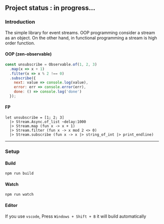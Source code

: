 ## Project status : in progress... 


### Introduction

The simple library for event streams. OOP programming consider a stream as an object. On the other hand, in functional programming a stream is high order function.

#### OOP (zen-observable)

```javascript
const unsubscribe = Observable.of(1, 2, 3)
  .map(x => x + 1)
  .filter(x => x % 2 !== 0)
  .subscribe({
    next: value => console.log(value),
    error: err => console.error(err),
    done: () => console.log('done')
  });
```

#### FP

```f#
let unsubscribe = [1; 2; 3]
  |> Stream.Async.of_list ~delay:1000
  |> Stream.map (fun x -> x + 1)
  |> Stream.filter (fun x -> x mod 2 <> 0)
  |> Stream.subscribe (fun x -> x |> string_of_int |> print_endline)
```

------------------------
### Setup

#### Build
```
npm run build
```

#### Watch

```
npm run watch
```

#### Editor
If you use `vscode`, Press `Windows + Shift + B` it will build automatically